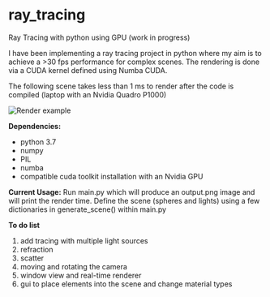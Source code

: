 # ray_tracing
Ray Tracing with python using GPU (work in progress)


I have been implementing a ray tracing project in python where my aim is 
to achieve a >30 fps performance for complex scenes. The rendering is 
done via a CUDA kernel defined using Numba CUDA.

The following scene takes less than 1 ms to render after the code is compiled (laptop with an Nvidia Quadro P1000)

![Render example](https://user-images.githubusercontent.com/27952562/62824447-2d416c80-bb9e-11e9-8a35-cd432c76c976.png)

**Dependencies:** 
* python 3.7
* numpy
* PIL 
* numba
* compatible cuda toolkit installation with an Nvidia GPU

**Current Usage:** Run main.py which will produce an output.png image and will 
print the render time. Define the scene (spheres and lights) using a few 
dictionaries in generate_scene() within main.py


**To do list**
1) add tracing with multiple light sources
2) refraction
3) scatter
4) moving and rotating the camera
5) window view and real-time renderer
6) gui to place elements into the scene and change material types
